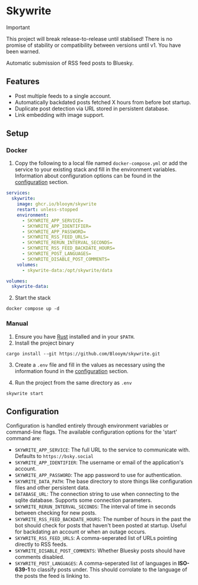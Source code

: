 # Skywrite

> [!IMPORTANT]
> This project will break release-to-release until stablised! There is no
> promise of stability or compatibility between versions until v1. You have been
> warned.

Automatic submission of RSS feed posts to Bluesky.

## Features

- Post multiple feeds to a single account.
- Automatically backdated posts fetched X hours from before bot startup.
- Duplicate post detection via URL stored in persistent database.
- Link embedding with image support.

## Setup

### Docker

1. Copy the following to a local file named `docker-compose.yml` or add the
   service to your existing stack and fill in the environment variables.
   Information about configuration options can be found in the
   [configuration](#configuration) section.

```yml
services:
  skywrite:
    image: ghcr.io/blooym/skywrite
    restart: unless-stopped
    environment:
      - SKYWRITE_APP_SERVICE=
      - SKYWRITE_APP_IDENTIFIER=
      - SKYWRITE_APP_PASSWORD=
      - SKYWRITE_RSS_FEED_URLS=
      - SKYWRITE_RERUN_INTERVAL_SECONDS=
      - SKYWRITE_RSS_FEED_BACKDATE_HOURS=
      - SKYWRITE_POST_LANGUAGES=
      - SKYWRITE_DISABLE_POST_COMMENTS=
    volumes:
      - skywrite-data:/opt/skywrite/data

volumes:
  skywrite-data:
```

2. Start the stack

```
docker compose up -d
```

### Manual

1. Ensure you have [Rust](https://www.rust-lang.org/tools/install) installed and
   in your `$PATH`.
2. Install the project binary

```
cargo install --git https://github.com/Blooym/skywrite.git
```

3. Create a `.env` file and fill in the values as necessary using the information found in the
   [configuration](#configuration) section.

4. Run the project from the same directory as `.env`

```
skywrite start
```

## Configuration

Configuration is handled entirely through environment variables or command-line
flags. The available configuration options for the 'start' command are:

- `SKYWRITE_APP_SERVICE`: The full URL to the service to communicate with. Defaults to
  `https://bsky.social`
- `SKYWRITE_APP_IDENTIFIER`: The username or email of the application's account.
- `SKYWRITE_APP_PASSWORD`: The app password to use for authentication.
- `SKYWRITE_DATA_PATH`: The base directory to store things like configuration files and
  other persistent data.
- `DATABASE_URL`: The connection string to use when connecting to the sqlite
  database. Supports some connection parameters.
- `SKYWRITE_RERUN_INTERVAL_SECONDS`: The interval of time in seconds between checking for
  new posts.
- `SKYWRITE_RSS_FEED_BACKDATE_HOURS`: The number of hours in the past the bot should
  check for posts that haven't been posted at startup. Useful for backdating an
  account or when an outage occurs.
- `SKYWRITE_RSS_FEED_URLS`: A comma-seperated list of URLs pointing directly to RSS
  feeds.
- `SKYWRITE_DISABLE_POST_COMMENTS`: Whether Bluesky posts should have comments disabled.
- `SKYWRITE_POST_LANGUAGES`: A comma-seperated list of languages in **ISO-639-1** to
  classify posts under. This should corrolate to the language of the posts the
  feed is linking to.
